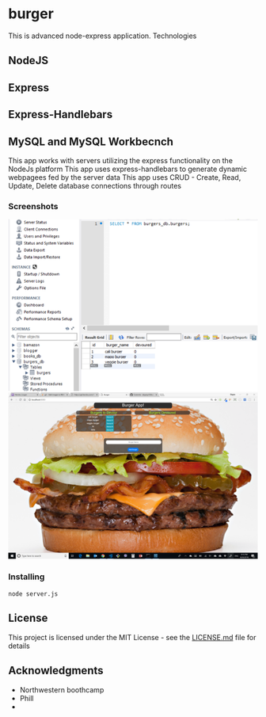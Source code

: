 # burger

This is advanced node-express application.
Technologies
## NodeJS
## Express
## Express-Handlebars
## MySQL and MySQL Workbecnch

This app works with servers utilizing the express functionality on the NodeJs platform
This app uses express-handlebars to generate dynamic webpagees fed by the server data
This app uses CRUD - Create, Read, Update, Delete database connections through routes
### Screenshots

![Database](/public/assets/img/burgers_db.png)
![Database](/public/assets/img/burgersApp.png)
 ### Installing

 
```
node server.js
```

## License

This project is licensed under the MIT License - see the [LICENSE.md](LICENSE.md) file for details

## Acknowledgments

* Northwestern boothcamp
* Phill
* 



 